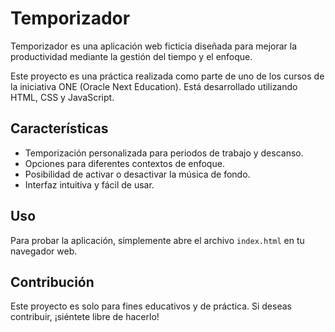 # Temporizador

Temporizador es una aplicación web ficticia diseñada para mejorar la productividad mediante la gestión del tiempo y el enfoque.

Este proyecto es una práctica realizada como parte de uno de los cursos de la iniciativa ONE (Oracle Next Education). Está desarrollado utilizando HTML, CSS y JavaScript.

## Características

- Temporización personalizada para periodos de trabajo y descanso.
- Opciones para diferentes contextos de enfoque.
- Posibilidad de activar o desactivar la música de fondo.
- Interfaz intuitiva y fácil de usar.

## Uso

Para probar la aplicación, simplemente abre el archivo `index.html` en tu navegador web.

## Contribución

Este proyecto es solo para fines educativos y de práctica. Si deseas contribuir, ¡siéntete libre de hacerlo!
